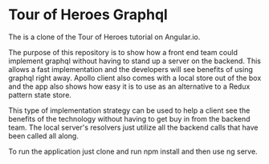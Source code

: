 # Tour of Heroes Graphql

The is a clone of the Tour of Heroes tutorial on Angular.io. 

The purpose of this repository is to show how a front end team could implement graphql without having to stand up a server on the backend.
This allows a fast implementation and the developers will see benefits of using graphql right away.
Apollo client also comes with a local store out of the box and the app also shows how easy it is to use as an alternative to a Redux pattern state store.

This type of implementation strategy can be used to help a client see the benefits of the technology without having to get buy in from the backend team.
The local server's resolvers just utilize all the backend calls that have been called all along. 

To run the application just clone and run npm install and then use ng serve. 

